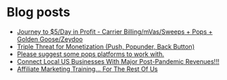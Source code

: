 # Blog posts
<!-- BLOG-POST-LIST:START -->
- [Journey to $5/Day in Profit - Carrier Billing/mVas/Sweeps + Pops + Golden Goose/Zeydoo](https://afflift.com/f/threads/journey-to-5-day-in-profit-carrier-billing-mvas-sweeps-pops-golden-goose-zeydoo.9971/)
- [Triple Threat for Monetization &lpar;Push, Popunder, Back Button&rpar;](https://afflift.com/f/threads/triple-threat-for-monetization-push-popunder-back-button.10063/)
- [Please suggest some pops platforms to work with.](https://afflift.com/f/threads/please-suggest-some-pops-platforms-to-work-with.10064/)
- [Connect Local US Businesses With Major Post-Pandemic Revenues!!!](https://afflift.com/f/threads/connect-local-us-businesses-with-major-post-pandemic-revenues.9924/)
- [Affiliate Marketing Training... For The Rest Of Us](https://afflift.com/f/threads/affiliate-marketing-training-for-the-rest-of-us.10059/)
<!-- BLOG-POST-LIST:END -->
